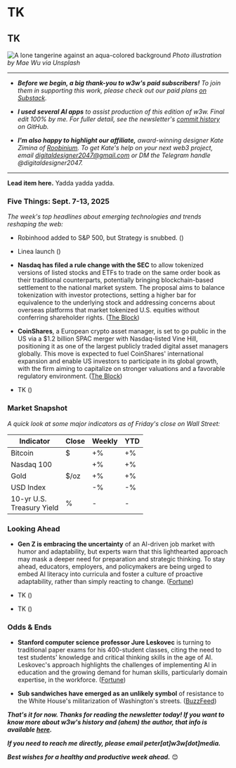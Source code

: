 # TK
## TK

![A lone tangerine against an aqua-colored background](https://w3w.news/img/mae-wu-1920.jpg)
*Photo illustration by Mae Wu via Unsplash*

<hr>

- _**Before we begin, a big thank-you to w3w's paid subscribers!** To join them in supporting this work, please check out our paid plans [on Substack](https://w3wnews.substack.com/subscribe)._

- _**I used several AI apps** to assist production of this edition of w3w. Final edit 100% by me. For fuller detail, see the newsletter's [commit history](https://github.com/peteramckay/w3wnewsletter/commits) on GitHub._

- _**I'm also happy to highlight our affiliate,** award-winning designer Kate Zimina of [Roobinium](https://dribbble.com/roobinium). To get Kate's help on your next web3 project, email digitaldesigner2047@gmail.com or DM the Telegram handle @digitaldesigner2047._

<hr>

**Lead item here.** Yadda yadda yadda.

### Five Things: Sept. 7-13, 2025

*The week's top headlines about emerging technologies and trends reshaping the web:*

<!--

AI prompt for drafting early news summaries...

I'm thinking of using the news article in this browser tab in my upcoming newsletter, which contains a bulleted list summarizing important tech news each week. Could you please summarize this story in a paragraph of 1-2 sentences, written in a style that I could use for my newsletter? Do not include a headline.

 -->

- Robinhood added to S&P 500, but Strategy is snubbed. ([]()) <!-- Links TK -->

- Linea launch ([]()) <!-- Links TK -->

- **Nasdaq has filed a rule change with the SEC** to allow tokenized versions of listed stocks and ETFs to trade on the same order book as their traditional counterparts, potentially bringing blockchain-based settlement to the national market system. The proposal aims to balance tokenization with investor protections, setting a higher bar for equivalence to the underlying stock and addressing concerns about overseas platforms that market tokenized U.S. equities without conferring shareholder rights. ([The Block](https://www.theblock.co/post/369814/nasdaq-seeks-sec-nod-to-trade-tokenized-securities-alongside-traditional-stocks)) <!-- Draft news summary by Leo/Llama 3.1 8B -->

- **CoinShares**, a European crypto asset manager, is set to go public in the US via a $1.2 billion SPAC merger with Nasdaq-listed Vine Hill, positioning it as one of the largest publicly traded digital asset managers globally. This move is expected to fuel CoinShares' international expansion and enable US investors to participate in its global growth, with the firm aiming to capitalize on stronger valuations and a favorable regulatory environment. ([The Block](https://www.theblock.co/post/369821/coinshares-set-to-go-public-in-us-via-1-2-billion-spac-merger-with-nasdaq-listed-vine-hill)) <!-- Draft news summary by Leo/Llama 3.1 8B -->

- TK ([]())

### Market Snapshot

*A quick look at some major indicators as of Friday's close on Wall Street:*

<table>

  <thead>
    <tr>
      <th>Indicator</th>
      <th>Close</th>
      <th>Weekly</th>
      <th>YTD</th>
    </tr>
  </thead>

  <tbody>
   <tr>
     <td>Bitcoin</td>
     <td>$</td>
     <td>+%</td>
     <td>+%</td>
   </tr>

   <tr>
     <td>Nasdaq 100</td>
     <td></td>
     <td>+%</td>
     <td>+%</td>
   </tr>

   <tr>
     <td>Gold</td>
     <td>$/oz</td>
     <td>+%</td>
     <td>+%</td>
   </tr>

   <tr>
     <td>USD Index</td>
     <td></td>
     <td>-%</td>
     <td>-%</td>
   </tr>

   <tr>
     <td>10-yr U.S.<br> Treasury Yield</td>
     <td>%</td>
     <td>-</td>
     <td>-</td>
   </tr>

</tbody>
</table>

### Looking Ahead

- **Gen Z is embracing the uncertainty** of an AI-driven job market with humor and adaptability, but experts warn that this lighthearted approach may mask a deeper need for preparation and strategic thinking. To stay ahead, educators, employers, and policymakers are being urged to embed AI literacy into curricula and foster a culture of proactive adaptability, rather than simply reacting to change. ([Fortune](https://www.yahoo.com/news/articles/gen-z-laughing-face-ai-123000930.html)) <!-- Draft news summary by Leo/Llama 3.1 8B -->

- TK ([]())

- TK ([]())

### Odds & Ends

- **Stanford computer science professor Jure Leskovec** is turning to traditional paper exams for his 400-student classes, citing the need to test students' knowledge and critical thinking skills in the age of AI. Leskovec's approach highlights the challenges of implementing AI in education and the growing demand for human skills, particularly domain expertise, in the workforce. ([Fortune](https://www.yahoo.com/news/articles/stanford-computer-science-professor-went-093500264.html)) <!-- Draft news summary by Leo/Llama 3.1 8B -->

- **Sub sandwiches have emerged as an unlikely symbol** of resistance to the White House's militarization of Washington's streets. ([BuzzFeed](https://www.yahoo.com/news/articles/donald-trump-definitely-not-going-185636150.html))


_**That's it for now. Thanks for reading the newsletter today! If you want to know more about w3w's history and (ahem) the author, that info is available [here](https://w3wnews.substack.com/about).**_

_**If you need to reach me directly, please email peter[at]w3w[dot]media.**_

_**Best wishes for a healthy and productive week ahead.**_ 😊
